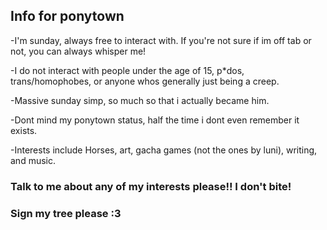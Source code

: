 ## Info for ponytown

-I'm sunday, always free to interact with. If you're not sure if im off tab or not, you can always whisper me!

-I do not interact with people under the age of 15, p*dos, trans/homophobes, or anyone whos generally just being a creep.

-Massive sunday simp, so much so that i actually became him.

-Dont mind my ponytown status, half the time i dont even remember it exists.

-Interests include Horses, art, gacha games (not the ones by luni), writing, and music.

### Talk to me about any of my interests please!! I don't bite!

### Sign my tree please :3 
